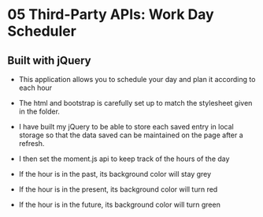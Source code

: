 # 05 Third-Party APIs: Work Day Scheduler

## Built with jQuery

* This application allows you to schedule your day and plan it according to each hour 

* The html and bootstrap is carefully set up to match the stylesheet given in the folder. 

* I have built my jQuery to be able to store each saved entry in local storage so that the data saved can be maintained on the page after a refresh. 

* I then set the moment.js api to keep track of the hours of the day 

* If the hour is in the past, its background color will stay grey

* If the hour is in the present, its background color will turn red

* If the hour is in the future, its background color will turn green



